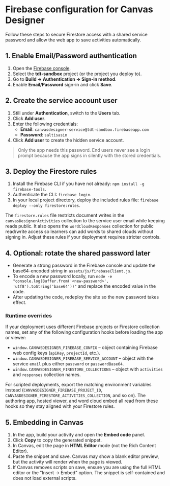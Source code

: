 # Firebase configuration for Canvas Designer

Follow these steps to secure Firestore access with a shared service password and allow the web app to save activities automatically.

## 1. Enable Email/Password authentication
1. Open the [Firebase console](https://console.firebase.google.com/).
2. Select the **tdt-sandbox** project (or the project you deploy to).
3. Go to **Build → Authentication → Sign-in method**.
4. Enable **Email/Password** sign-in and click **Save**.

## 2. Create the service account user
1. Still under **Authentication**, switch to the **Users** tab.
2. Click **Add user**.
3. Enter the following credentials:
   - **Email**: `canvasdesigner-service@tdt-sandbox.firebaseapp.com`
   - **Password**: `saltisasin`
4. Click **Add user** to create the hidden service account.

> Only the app needs this password. End users never see a login prompt because the app signs in silently with the stored credentials.

## 3. Deploy the Firestore rules
1. Install the Firebase CLI if you have not already: `npm install -g firebase-tools`.
2. Authenticate the CLI: `firebase login`.
3. In your local project directory, deploy the included rules file: `firebase deploy --only firestore:rules`.

The `firestore.rules` file restricts document writes in the `canvasDesignerActivities` collection to the service user email while keeping reads public. It also opens the `wordCloudResponses` collection for public read/write access so learners can add words to shared clouds without signing in. Adjust these rules if your deployment requires stricter controls.

## 4. Optional: rotate the shared password later
- Generate a strong password in the Firebase console and update the base64-encoded string in `assets/js/firebaseClient.js`.
- To encode a new password locally, run `node -e "console.log(Buffer.from('<new-password>', 'utf8').toString('base64'))"` and replace the encoded value in the code.
- After updating the code, redeploy the site so the new password takes effect.

### Runtime overrides

If your deployment uses different Firebase projects or Firestore collection names, set any of the following configuration hooks before loading the app or viewer:

- `window.CANVASDESIGNER_FIREBASE_CONFIG` – object containing Firebase web config keys (`apiKey`, `projectId`, etc.).
- `window.CANVASDESIGNER_FIREBASE_SERVICE_ACCOUNT` – object with the service `email` plus either `password` or `passwordBase64`.
- `window.CANVASDESIGNER_FIRESTORE_COLLECTIONS` – object with `activities` and `responses` collection names.

For scripted deployments, export the matching environment variables instead (`CANVASDESIGNER_FIREBASE_PROJECT_ID`, `CANVASDESIGNER_FIRESTORE_ACTIVITIES_COLLECTION`, and so on). The authoring app, hosted viewer, and word cloud embed all read from these hooks so they stay aligned with your Firestore rules.

## 5. Embedding in Canvas
1. In the app, build your activity and open the **Embed code** panel.
2. Click **Copy** to copy the generated snippet.
3. In Canvas, edit the page in **HTML Editor** mode (not the Rich Content Editor).
4. Paste the snippet and save. Canvas may show a blank editor preview, but the activity will render when the page is viewed.
5. If Canvas removes scripts on save, ensure you are using the full HTML editor or the "Insert → Embed" option. The snippet is self-contained and does not load external scripts.

